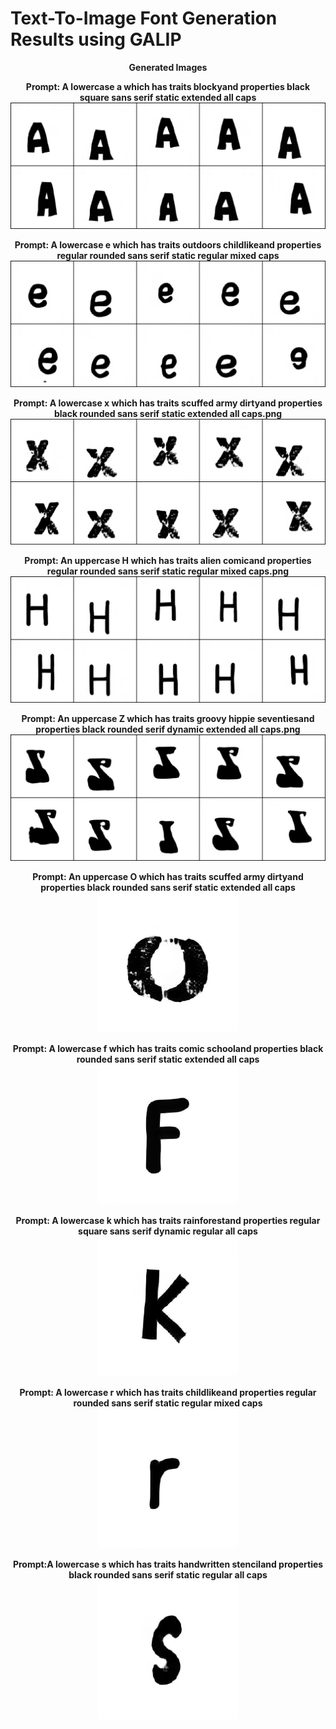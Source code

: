 # Text-To-Image Font Generation Results using GALIP 

<p align="center">
<b>Generated Images
</p>



<p align="center">
    Prompt:  A lowercase a which has traits blockyand properties black square sans serif static extended all caps
    <img src="images/A-lowercase-a-which-has-traits-blockyand-properties-black-square-sans-serif-static-extended-all-caps.png"/>
</p>

<p align="center">
    Prompt:  A lowercase e which has traits outdoors childlikeand properties regular rounded sans serif static regular mixed caps
    <img src="images/A-lowercase-e-which-has-traits-outdoors-childlikeand-properties-regular-rounded-sans-serif-static-regular-mixed-caps.png"/>
</p>

<p align="center">
    Prompt:  A lowercase x which has traits scuffed army dirtyand properties black rounded sans serif static extended all caps.png
    <img src="images/A-lowercase-x-which-has-traits-scuffed-army-dirtyand-properties-black-rounded-sans-serif-static-extended-all-caps.png"/>
</p>

<p align="center">
    Prompt:  An uppercase H which has traits alien comicand properties regular rounded sans serif static regular mixed caps.png
    <img src="images/An-uppercase-H-which-has-traits-alien-comicand-properties-regular-rounded-sans-serif-static-regular-mixed-caps.png"/>
</p>



<p align="center">
    Prompt:  An uppercase Z which has traits groovy hippie seventiesand properties black rounded serif dynamic extended all caps.png
    <img src="images/An-uppercase-Z-which-has-traits-groovy-hippie-seventiesand-properties-black-rounded-serif-dynamic-extended-all-caps.png"/>
</p>


<p align="center">
    Prompt:  An uppercase O which has traits scuffed army dirtyand properties black rounded sans serif static extended all caps
    <img src="images/An-uppercase-O-which-has-traits-scuffed-army-dirtyand-properties-black-rounded-sans-serif-static-extended-all-caps.png"/>
</p>


<p align="center">
    Prompt:  A lowercase f which has traits comic schooland properties black rounded sans serif static extended all caps
    <img src="images/A-lowercase-f-which-has-traits-comic-schooland-properties-black-rounded-sans-serif-static-extended-all-caps.png"/>
</p>

<p align="center">
    Prompt:  A lowercase k which has traits rainforestand properties regular square sans serif dynamic regular all caps
    <img src="images/A-lowercase-k-which-has-traits-rainforestand-properties-regular-square-sans-serif-dynamic-regular-all-caps.png"/>
</p>

<p align="center">
    Prompt:  A lowercase r which has traits childlikeand properties regular rounded sans serif static regular mixed caps
    <img src="images/A-lowercase-r-which-has-traits-childlikeand-properties-regular-rounded-sans-serif-static-regular-mixed-caps.png"/>
</p>

<p align="center">
    Prompt:A lowercase s which has traits handwritten stenciland properties black rounded sans serif static regular all caps
    <img src="images/A-lowercase-s-which-has-traits-handwritten-stenciland-properties-black-rounded-sans-serif-static-regular-all-caps.png"/>
</p>


